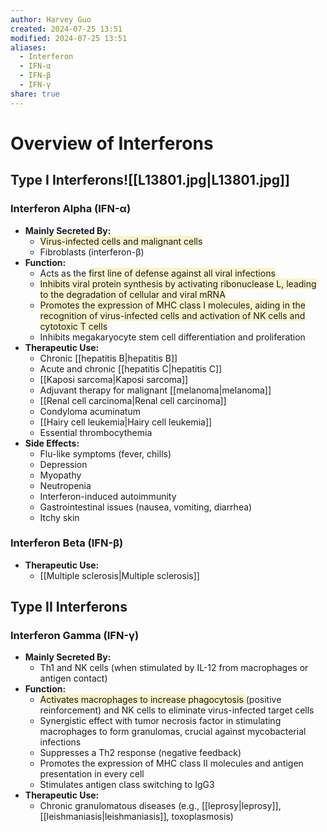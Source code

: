 ```yaml
---
author: Harvey Guo
created: 2024-07-25 13:51
modified: 2024-07-25 13:51
aliases:
  - Interferon
  - IFN-α
  - IFN-β
  - IFN-γ
share: true
---
```


# Overview of Interferons

## Type I Interferons![[L13801.jpg|L13801.jpg]]
### Interferon Alpha (IFN-α)
- **Mainly Secreted By:**
	- <span style="background:rgba(240, 200, 0, 0.2)">Virus-infected cells and malignant cells</span>
	- Fibroblasts (interferon-β)
- **Function:**
	- Acts as the <span style="background:rgba(240, 200, 0, 0.2)">first line of defense against all viral infections</span>
	- <span style="background:rgba(240, 200, 0, 0.2)">Inhibits viral protein synthesis by activating ribonuclease L, leading to the degradation of cellular and viral mRNA</span>
	- <span style="background:rgba(240, 200, 0, 0.2)">Promotes the expression of MHC class I molecules, aiding in the recognition of virus-infected cells and activation of NK cells and cytotoxic T cells</span>
	- Inhibits megakaryocyte stem cell differentiation and proliferation
- **Therapeutic Use:**
	- Chronic [[hepatitis B|hepatitis B]]
	- Acute and chronic [[hepatitis C|hepatitis C]]
	- [[Kaposi sarcoma|Kaposi sarcoma]]
	- Adjuvant therapy for malignant [[melanoma|melanoma]]
	- [[Renal cell carcinoma|Renal cell carcinoma]]
	- Condyloma acuminatum
	- [[Hairy cell leukemia|Hairy cell leukemia]]
	- Essential thrombocythemia
- **Side Effects:**
	- Flu-like symptoms (fever, chills)
	- Depression
	- Myopathy
	- Neutropenia
	- Interferon-induced autoimmunity
	- Gastrointestinal issues (nausea, vomiting, diarrhea)
	- Itchy skin
### Interferon Beta (IFN-β)
- **Therapeutic Use:**
	- [[Multiple sclerosis|Multiple sclerosis]]

## Type II Interferons

### Interferon Gamma (IFN-γ)
- **Mainly Secreted By:**
	- Th1 and NK cells (when stimulated by IL-12 from macrophages or antigen contact)
- **Function:**
	- <span style="background:rgba(240, 200, 0, 0.2)">Activates macrophages to increase phagocytosis </span>(positive reinforcement) and NK cells to eliminate virus-infected target cells
	- Synergistic effect with tumor necrosis factor in stimulating macrophages to form granulomas, crucial against mycobacterial infections
	- Suppresses a Th2 response (negative feedback)
	- Promotes the expression of MHC class II molecules and antigen presentation in every cell
	- Stimulates antigen class switching to IgG3 
- **Therapeutic Use:**
	- Chronic granulomatous diseases (e.g., [[leprosy|leprosy]], [[leishmaniasis|leishmaniasis]], toxoplasmosis)
